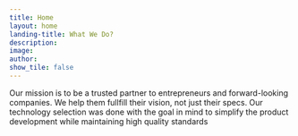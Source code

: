 ```yaml
---
title: Home
layout: home
landing-title: What We Do?
description:
image:
author:
show_tile: false
---
```



Our mission is to be a trusted partner to entrepreneurs and forward-looking companies. We help them fullfill their vision, not just their specs.
Our technology selection was done with the goal in mind to simplify the product development while maintaining high quality standards